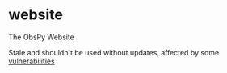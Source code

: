 # website
The ObsPy Website

Stale and shouldn't be used without updates, affected by some [vulnerabilities](https://github.com/obspy/website/security/dependabot)
